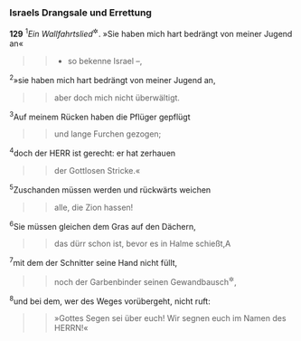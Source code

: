 ### Israels Drangsale und Errettung

__129__
<sup>1</sup><em>Ein Wallfahrtslied</em><sup title="<em>oder Stufenlied?</em> vgl. Ps 120">&#x2732;</sup>.
»Sie haben mich hart bedrängt von meiner Jugend an«
<blockquote>
<blockquote>
<ul>
<li>so bekenne Israel –,</li>
</ul>
</blockquote>
</blockquote>
<sup>2</sup>»sie haben mich hart bedrängt von meiner Jugend an,
<blockquote>
<blockquote>
aber doch mich nicht überwältigt.
</blockquote>
</blockquote>
<sup>3</sup>Auf meinem Rücken haben die Pflüger gepflügt
<blockquote>
<blockquote>
und lange Furchen gezogen;
</blockquote>
</blockquote>
<sup>4</sup>doch der HERR ist gerecht: er hat zerhauen
<blockquote>
<blockquote>
der Gottlosen Stricke.«
</blockquote>
</blockquote>
<sup>5</sup>Zuschanden müssen werden und rückwärts weichen
<blockquote>
<blockquote>
alle, die Zion hassen!
</blockquote>
</blockquote>
<sup>6</sup>Sie müssen gleichen dem Gras auf den Dächern,
<blockquote>
<blockquote>
das dürr schon ist, bevor es in Halme schießt,<span data-param="f3_19_129_6A" class="fussnote">A</span>
</blockquote>
</blockquote>
<sup>7</sup>mit dem der Schnitter seine Hand nicht füllt,
<blockquote>
<blockquote>
noch der Garbenbinder seinen Gewandbausch<sup title="= Arm">&#x2732;</sup>,
</blockquote>
</blockquote>
<sup>8</sup>und bei dem, wer des Weges vorübergeht, nicht ruft:
<blockquote>
<blockquote>
»Gottes Segen sei über euch!
Wir segnen euch im Namen des HERRN!«
</blockquote>
</blockquote>